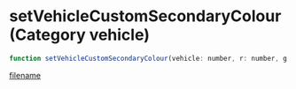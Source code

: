 # setVehicleCustomSecondaryColour (Category vehicle)

```js
function setVehicleCustomSecondaryColour(vehicle: number, r: number, g: number, b: number): void
```

[filename](setVehicleCustomSecondaryColour_m.md ':include')
